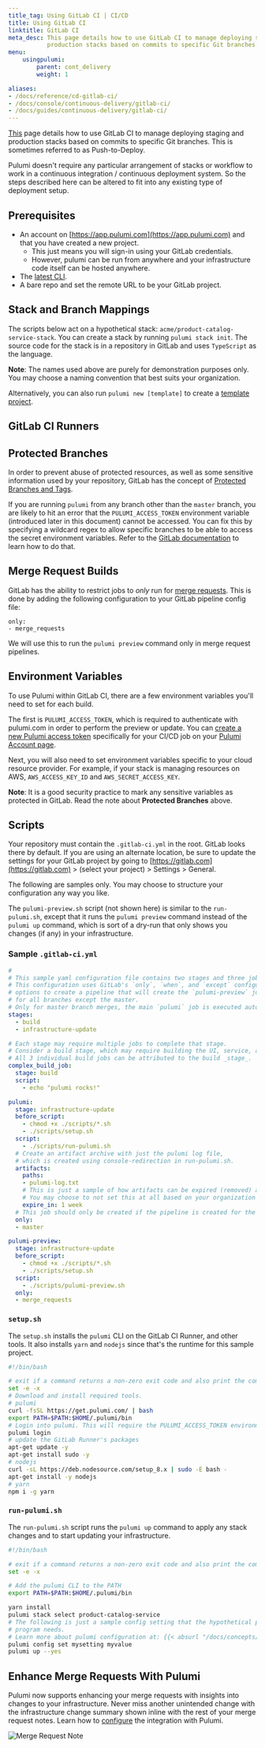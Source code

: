 ```yaml
---
title_tag: Using GitLab CI | CI/CD
title: Using GitLab CI
linktitle: GitLab CI
meta_desc: This page details how to use GitLab CI to manage deploying staging and
           production stacks based on commits to specific Git branches.
menu:
    usingpulumi:
        parent: cont_delivery
        weight: 1

aliases:
- /docs/reference/cd-gitlab-ci/
- /docs/console/continuous-delivery/gitlab-ci/
- /docs/guides/continuous-delivery/gitlab-ci/
---
```


[This](https://about.gitlab.com/features/gitlab-ci-cd/) page details how to use GitLab CI to manage deploying
staging and production stacks based on commits to specific Git branches. This is sometimes
referred to as Push-to-Deploy.

Pulumi doesn't require any particular arrangement of stacks or workflow to work in a
continuous integration / continuous deployment system. So the steps described here can be
altered to fit into any existing type of deployment setup.

## Prerequisites

- An account on [https://app.pulumi.com](https://app.pulumi.com) and that you have created a new project.
    - This just means you will sign-in using your GitLab credentials.
    - However, pulumi can be run from anywhere and your infrastructure code itself can be hosted anywhere.
- The [latest CLI](/docs/install/).
- A bare repo and set the remote URL to be your GitLab project.

## Stack and Branch Mappings

The scripts below act on a hypothetical stack: `acme/product-catalog-service-stack`.
You can create a stack by running `pulumi stack init`.
The source code for the stack is in a repository in GitLab and uses `TypeScript` as the language.

**Note**: The names used above are purely for demonstration purposes only.
You may choose a naming convention that best suits your organization.

Alternatively, you can also run `pulumi new [template]` to create a [template project](/docs/cli/pulumi_new/).

## GitLab CI Runners

## Protected Branches

In order to prevent abuse of protected resources, as well as some sensitive information used
by your repository, GitLab has the concept of [Protected Branches and Tags](https://gitlab.com/help/user/project/protected_branches.md).

If you are running `pulumi` from any branch other than the `master` branch,
you are likely to hit an error that the `PULUMI_ACCESS_TOKEN`
environment variable (introduced later in this document) cannot be accessed.
You can fix this by specifying a wildcard regex to allow specific branches to
be able to access the secret environment variables. Refer to the [GitLab
documentation](https://gitlab.com/help/user/project/protected_branches.md) to learn how to do that.

## Merge Request Builds

GitLab has the ability to restrict jobs to _only_ run for [merge requests](https://docs.gitlab.com/ee/ci/merge_request_pipelines/). This is done by adding the following configuration to your GitLab pipeline config file:

```
only:
- merge_requests
```

We will use this to run the `pulumi preview` command only in merge request pipelines.

## Environment Variables

To use Pulumi within GitLab CI, there are a few environment variables you'll need to set for each
build.

The first is `PULUMI_ACCESS_TOKEN`, which is required to authenticate with pulumi.com in order to
perform the preview or update. You can [create a new Pulumi access token](/docs/intro/pulumi-cloud/accounts#access-tokens) specifically for your
CI/CD job on your [Pulumi Account page](https://app.pulumi.com/account/tokens).

Next, you will also need to set environment variables specific to your cloud resource provider.
For example, if your stack is managing resources on AWS, `AWS_ACCESS_KEY_ID` and
`AWS_SECRET_ACCESS_KEY`.

**Note**: It is a good security practice to mark any sensitive variables as protected in GitLab.
Read the note about **Protected Branches** above.

## Scripts

Your repository must contain the `.gitlab-ci.yml` in the root. GitLab looks there by default.
If you are using an alternate location, be sure to update the settings for your GitLab project
by going to [https://gitlab.com](https://gitlab.com) > (select your project) > Settings > General.

The following are samples only. You may choose to structure your configuration any way you like.

The `pulumi-preview.sh` script (not shown here) is similar to the `run-pulumi.sh`, except that
it runs the `pulumi preview` command instead of the `pulumi up` command, which is sort of a dry-run
that only shows you changes (if any) in your infrastructure.

### Sample `.gitlab-ci.yml`

```yaml
#
# This sample yaml configuration file contains two stages and three jobs.
# This configuration uses GitLab's `only`, `when`, and `except` configuration
# options to create a pipeline that will create the `pulumi-preview` job in the pipeline,
# for all branches except the master.
# Only for master branch merges, the main `pulumi` job is executed automatically.
stages:
  - build
  - infrastructure-update

# Each stage may require multiple jobs to complete that stage.
# Consider a build stage, which may require building the UI, service, and a CLI.
# All 3 individual build jobs can be attributed to the build _stage_.
complex_build_job:
  stage: build
  script:
    - echo "pulumi rocks!"

pulumi:
  stage: infrastructure-update
  before_script:
    - chmod +x ./scripts/*.sh
    - ./scripts/setup.sh
  script:
    - ./scripts/run-pulumi.sh
  # Create an artifact archive with just the pulumi log file,
  # which is created using console-redirection in run-pulumi.sh.
  artifacts:
    paths:
    - pulumi-log.txt
    # This is just a sample of how artifacts can be expired (removed) automatically in GitLab.
    # You may choose to not set this at all based on your organization's or team's preference.
    expire_in: 1 week
  # This job should only be created if the pipeline is created for the master branch.
  only:
  - master

pulumi-preview:
  stage: infrastructure-update
  before_script:
    - chmod +x ./scripts/*.sh
    - ./scripts/setup.sh
  script:
    - ./scripts/pulumi-preview.sh
  only:
  - merge_requests
```

### `setup.sh`

The `setup.sh` installs the `pulumi` CLI on the GitLab CI Runner, and other tools.
It also installs `yarn` and `nodejs` since that's the runtime for this sample project.

```bash
#!/bin/bash

# exit if a command returns a non-zero exit code and also print the commands and their args as they are executed
set -e -x
# Download and install required tools.
# pulumi
curl -fsSL https://get.pulumi.com/ | bash
export PATH=$PATH:$HOME/.pulumi/bin
# Login into pulumi. This will require the PULUMI_ACCESS_TOKEN environment variable
pulumi login
# update the GitLab Runner's packages
apt-get update -y
apt-get install sudo -y
# nodejs
curl -sL https://deb.nodesource.com/setup_8.x | sudo -E bash -
apt-get install -y nodejs
# yarn
npm i -g yarn
```

### `run-pulumi.sh`

The `run-pulumi.sh` script runs the `pulumi up` command to apply any stack changes and to start
updating your infrastructure.

```bash
#!/bin/bash

# exit if a command returns a non-zero exit code and also print the commands and their args as they are executed
set -e -x

# Add the pulumi CLI to the PATH
export PATH=$PATH:$HOME/.pulumi/bin

yarn install
pulumi stack select product-catalog-service
# The following is just a sample config setting that the hypothetical pulumi
# program needs.
# Learn more about pulumi configuration at: {{< absurl "/docs/concepts/config/" >}}
pulumi config set mysetting myvalue
pulumi up --yes
```

## Enhance Merge Requests With Pulumi

Pulumi now supports enhancing your merge requests with insights into changes to your infrastructure.
Never miss another unintended change with the infrastructure change summary shown inline with the rest of your
merge request notes. Learn how to [configure](/docs/using-pulumi/continuous-delivery/gitlab-app/) the integration with Pulumi.

![Merge Request Note](/images/docs/using-pulumi/continuous-delivery/gitlab-app/merge_request_note.png)
